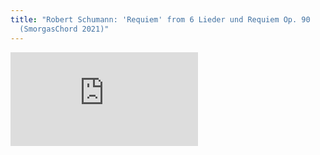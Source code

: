 ```yaml
---
title: "Robert Schumann: 'Requiem' from 6 Lieder und Requiem Op. 90
  (SmorgasChord 2021)"
---
```

<iframe src="https://www.youtube.com/embed/YlaBeDX8R98" title="YouTube video player" frameborder="0" allow="accelerometer; autoplay; clipboard-write; encrypted-media; gyroscope; picture-in-picture" allowfullscreen></iframe>